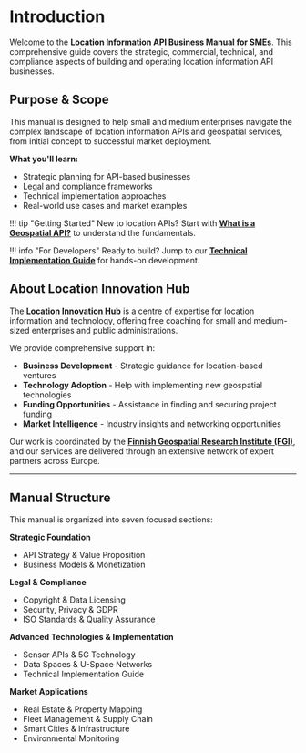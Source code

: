 # Introduction

Welcome to the **Location Information API Business Manual for SMEs**. This comprehensive guide covers the strategic, commercial, technical, and compliance aspects of building and operating location information API businesses.

<div class="brand-section" markdown="1">

## Purpose & Scope

This manual is designed to help small and medium enterprises navigate the complex landscape of location information APIs and geospatial services, from initial concept to successful market deployment.

**What you'll learn:**

- Strategic planning for API-based businesses
- Legal and compliance frameworks  
- Technical implementation approaches
- Real-world use cases and market examples

</div>

!!! tip "Getting Started"
    New to location APIs? Start with [**What is a Geospatial API?**](strategy/what-is-api.md) to understand the fundamentals.

!!! info "For Developers"
    Ready to build? Jump to our [**Technical Implementation Guide**](build/step-by-step.md) for hands-on development.

## About Location Innovation Hub

The [**Location Innovation Hub**](https://locationinnovationhub.eu) is a centre of expertise for location information and technology, offering free coaching for small and medium-sized enterprises and public administrations.

We provide comprehensive support in:

- **Business Development** - Strategic guidance for location-based ventures
- **Technology Adoption** - Help with implementing new geospatial technologies  
- **Funding Opportunities** - Assistance in finding and securing project funding
- **Market Intelligence** - Industry insights and networking opportunities

Our work is coordinated by the [**Finnish Geospatial Research Institute (FGI)**](https://www.maanmittauslaitos.fi/en/research), and our services are delivered through an extensive network of expert partners across Europe.

---

## Manual Structure

This manual is organized into seven focused sections:

**Strategic Foundation**
- API Strategy & Value Proposition
- Business Models & Monetization

**Legal & Compliance**
- Copyright & Data Licensing
- Security, Privacy & GDPR
- ISO Standards & Quality Assurance

**Advanced Technologies & Implementation**
- Sensor APIs & 5G Technology
- Data Spaces & U-Space Networks
- Technical Implementation Guide

**Market Applications**
- Real Estate & Property Mapping
- Fleet Management & Supply Chain
- Smart Cities & Infrastructure
- Environmental Monitoring
